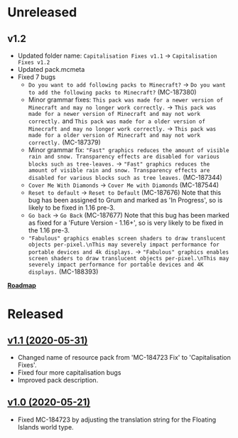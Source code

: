 # Unreleased
## v1.2
 - Updated folder name: `Capitalisation Fixes v1.1` → `Capitalisation Fixes v1.2`
 - Updated pack.mcmeta
 - Fixed 7 bugs
    - `Do you want to add following packs to Minecraft?` → `Do you want to add the following packs to Minecraft?` (MC-187380)
    - Minor grammar fixes: `This pack was made for a newer version of Minecraft and may no longer work correctly.` → `This pack was made for a newer version of Minecraft and may not work correctly.` and `This pack was made for a older version of Minecraft and may no longer work correctly.` → `This pack was made for a older version of Minecraft and may not work correctly.` (MC-187379)
    - Minor grammar fix: `"Fast" graphics reduces the amount of visible rain and snow. Transparency effects are disabled for various blocks such as tree-leaves.` → `"Fast" graphics reduces the amount of visible rain and snow. Transparency effects are disabled for various blocks such as tree leaves.` (MC-187344)
    - `Cover Me With Diamonds` → `Cover Me with Diamonds` (MC-187544)
    - `Reset to default` → `Reset to Default` (MC-187676) Note that this bug has been assigned to Grum and marked as 'In Progress', so is likely to be fixed in 1.16 pre-3.
    - `Go back` → `Go Back` (MC-187677) Note that this bug has been marked as fixed for a 'Future Version - 1.16+', so is very likely to be fixed in the 1.16 pre-3.
    - `"Fabulous" graphics enables screen shaders to draw translucent objects per-pixel.\nThis may severely impact performance for portable devices and 4k displays.` → `"Fabulous" graphics enables screen shaders to draw translucent objects per-pixel.\nThis may severely impact performance for portable devices and 4K displays.` (MC-188393)

[**Roadmap**](https://github.com/MMK21Hub/Capitalisation-Fixes/issues/1)

# Released
## [v1.1 (2020-05-31)](https://github.com/MMK21Hub/Capitalisation-Fixes/releases/tag/v1.1)
 - Changed name of resource pack from 'MC-184723 Fix' to 'Capitalisation Fixes'.
 - Fixed four more capitalisation bugs
 - Improved pack description.

## [v1.0 (2020-05-21)](https://github.com/MMK21Hub/Capitalisation-Fixes/releases/tag/v1.0)
 - Fixed MC-184723 by adjusting the translation string for the Floating Islands world type.
